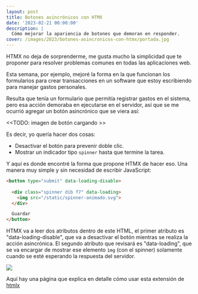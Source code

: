 ```yaml
---
layout: post
title: Botones asincrónicos con HTMX
date: '2023-02-21 00:00:00'
description: |
  Cómo mejorar la apariencia de botones que demoran en responder.
cover: /images/2023/botones-asincronicos-con-htmx/portada.jpg
---
```


HTMX no deja de sorprenderme, me gusta mucho la simplicidad
que te proponer para resolver problemas comunes en todas las
aplicaciones web.

Esta semana, por ejemplo, mejoré la forma en la que funcionan los
formularios para crear transacciones en un software que estoy
escribiendo para manejar gastos personales.

Resulta que tenía un formulario que permitía registrar gastos en
el sistema, pero esa acción demoraba en ejecutarse en el servidor, así
que se me ocurrió agregar un botón asincrónico que se viera
así:

<<TODO: imagen de botón cargando >>

Es decir, yo quería hacer dos cosas:

- Desactivar el botón para prevenir doble clic.
- Mostrar un indicador tipo `spinner` hasta que termine la tarea.


Y aquí es donde encontré la forma que propone HTMX de hacer eso. Una
manera muy simple y sin necesidad de escribir JavaScript:

```html
<button type="submit" data-loading-disable>
  
  <div class="spinner dib f7" data-loading>
    <img src="/static/spinner-animado.svg">
  </div>

  Guardar
</button>
```

HTMX va a leer dos atributos dentro de este HTML, el primer atributo es
"data-loading-disable", que va a desactivar el botón mientras se realiza la
acción asincrónica. El segundo atributo que revisará es "data-loading", que se
va encargar de mostrar ese elemento `ìmg` (con el spinner) solamente cuando se
esté esperando la respuesta del servidor.

![](/images/2023/botones-asincronicos-con-htmx/button.gif)

Aquí hay una página que explica en detalle cómo usar esta extensión
de [htmlx](https://htmx.org/extensions/loading-states/)
 
